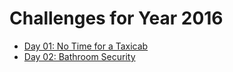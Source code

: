 # Challenges for Year 2016

- [Day 01: No Time for a Taxicab](day-01)
- [Day 02: Bathroom Security](day-02)
